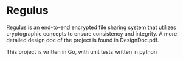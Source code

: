 # Regulus

Regulus is an end-to-end encrypted file sharing system that utilizes cryptographic concepts to ensure consistency and integrity.
A more detailed design doc of the project is found in DesignDoc.pdf.

This project is written in Go, with unit tests written in python



